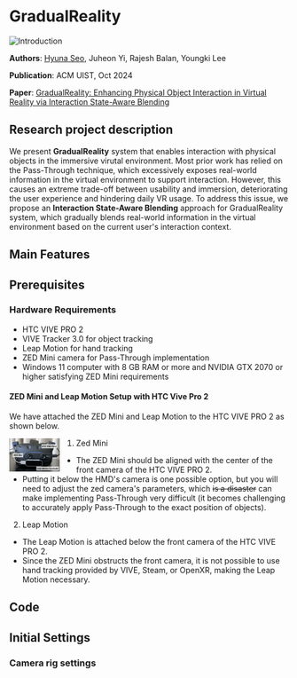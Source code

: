# **GradualReality**
![Introduction](Figures/1.Introduction.png)

**Authors**: [Hyuna Seo](https://hyunaseo.github.io), Juheon Yi, Rajesh Balan, Youngki Lee 

**Publication**: ACM UIST, Oct 2024

**Paper**: [GradualReality: Enhancing Physical Object Interaction in Virtual Reality via Interaction State-Aware Blending](https://doi.org/10.1145/3654777.3676463)

## Research project description
We present **GradualReality** system that enables interaction with physical objects in the immersive virutal environment. Most prior work has relied on the Pass-Through technique, which excessively exposes real-world information in the virtual environment to support interaction. However, this causes an extreme trade-off between usability and immersion, deteriorating the user experience and hindering daily VR usage. To address this issue, we propose an **Interaction State-Aware Blending** approach for GradualReality system, which gradually blends real-world information in the virtual environment based on the current user's interaction context.

## Main Features 

## Prerequisites 
### Hardware Requirements
- HTC VIVE PRO 2
- VIVE Tracker 3.0 for object tracking 
- Leap Motion for hand tracking 
- ZED Mini camera for Pass-Through implementation 
- Windows 11 computer with 8 GB RAM or more and NVIDIA GTX 2070 or higher satisfying ZED Mini requirements 

#### ZED Mini and Leap Motion Setup with HTC Vive Pro 2
We have attached the ZED Mini and Leap Motion to the HTC VIVE PRO 2 as shown below.
<p align="left">
    <img src="Figures/7.DeviceSetup.png" alt="Device Setup" width="18%" style="float:left; margin-right:30px;">
</p>

1. Zed Mini
- The ZED Mini should be aligned with the center of the front camera of the HTC VIVE PRO 2. 
- Putting it below the HMD's camera is one possible option, but you will need to adjust the zed camera's parameters, which ~~is a disaster~~ can make implementing Pass-Through very difficult (it becomes challenging to accurately apply Pass-Through to the exact position of objects).

2. Leap Motion 
- The Leap Motion is attached below the front camera of the HTC VIVE PRO 2. 
- Since the ZED Mini obstructs the front camera, it is not possible to use hand tracking provided by VIVE, Steam, or OpenXR, making the Leap Motion necessary.


## Code

## Initial Settings

### Camera rig settings 